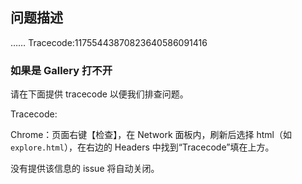 ## 问题描述

……
Tracecode:11755443870823640586091416

### 如果是 Gallery 打不开

请在下面提供 tracecode 以便我们排查问题。

Tracecode:

Chrome：页面右键【检查】，在 Network 面板内，刷新后选择 html（如 `explore.html`），在右边的 Headers 中找到“Tracecode”填在上方。

没有提供该信息的 issue 将自动关闭。
